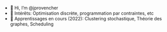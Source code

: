 - 👋 Hi, I’m @jprovencher
- 👀 Intérêts:  Optimisation discrète, programmation par contraintes, etc
- 🌱 Apprentissages en cours (2022): Clustering stochastique, Théorie des graphes, Scheduling


<!---
jprovencher/jprovencher is a ✨ special ✨ repository because its `README.md` (this file) appears on your GitHub profile.
You can click the Preview link to take a look at your changes.
--->
